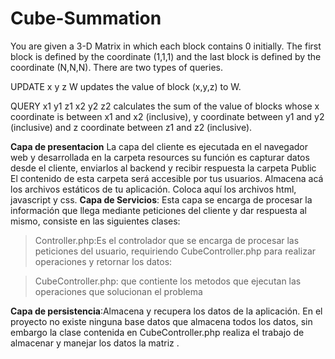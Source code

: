 # Cube-Summation

You are given a 3-D Matrix in which each block contains 0 initially. The first block is defined by the coordinate (1,1,1) and the last block is defined by the coordinate (N,N,N). There are two types of queries.

UPDATE x y z W
updates the value of block (x,y,z) to W.

QUERY x1 y1 z1 x2 y2 z2
calculates the sum of the value of blocks whose x coordinate is between x1 and x2 (inclusive), y coordinate between y1 and y2 (inclusive) and z coordinate between z1 and z2 (inclusive).


**Capa de presentacion** La capa del cliente es ejecutada en el navegador web y desarrollada en la carpeta resources  su función es capturar datos desde el cliente, enviarlos al backend y recibir respuesta  la carpeta Public  El contenido de esta carpeta será accesible por tus usuarios. Almacena acá los archivos estáticos de tu aplicación. Coloca aquí los archivos html, javascript y css. 
**Capa de Servicios**: Esta capa se encarga de procesar la información que llega mediante peticiones del cliente y dar respuesta al mismo, consiste en las siguientes clases: 

>Controller.php:Es el controlador que se encarga de procesar las peticiones del usuario, requiriendo CubeController.php para realizar operaciones y retornar los datos: 
 

>CubeController.php: que contiente los metodos que ejecutan las operaciones que solucionan el problema 
 
**Capa de persistencia**:Almacena y recupera los datos de la aplicación. En el proyecto no existe ninguna base datos que almacena todos los datos, sin embargo la clase contenida en CubeController.php realiza el trabajo de almacenar y manejar los datos la matriz . 

